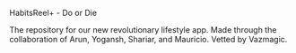 HabitsReel+ - Do or Die

The repository for our new revolutionary lifestyle app. Made through the collaboration of Arun, Yogansh, Shariar, and Mauricio. Vetted by Vazmagic.
